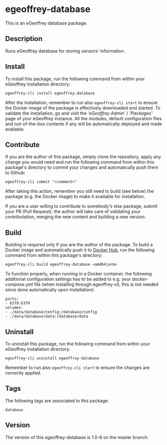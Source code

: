 # egeoffrey-database

This is an eGeoffrey database package.

## Description

Runs eGeoffrey database for storing sensors' information.

## Install

To install this package, run the following command from within your eGeoffrey installation directory:
```
egeoffrey-cli install egeoffrey-database
```
After the installation, remember to run also `egeoffrey-cli start` to ensure the Docker image of the package is effectively downloaded and started.
To validate the installation, go and visit the *'eGeoffrey Admin'* / *'Packages'* page of your eGeoffrey instance. All the modules, default configuration files and out-of-the-box contents if any will be automatically deployed and made available.
## Contribute

If you are the author of this package, simply clone the repository, apply any change you would need and run the following command from within this package's directory to commit your changes and automatically push them to Github:
```
egeoffrey-cli commit "<comment>"
```
After taking this action, remember you still need to build (see below) the package (e.g. the Docker image) to make it available for installation.

If you are a user willing to contribute to somebody's else package, submit your PR (Pull Request); the author will take care of validating your contributation, merging the new content and building a new version.

## Build

Building is required only if you are the author of the package. To build a Docker image and automatically push it to [Docker Hub](https://hub.docker.com/r/egeoffrey/egeoffrey-database), run the following command from within this package's directory:
```
egeoffrey-cli build egeoffrey-database <amd64|arm>
```
To function properly, when running in a Docker container, the following additional configuration settings has to be added to e.g. your docker-compose.yml file (when installing through egeoffrey-cli, this is not needed since done automatically upon installation):
```
ports:
- 6379:6379
volumes:
- ./data/database/config:/database/config
- ./data/database/data:/database/data
```

## Uninstall

To uninstall this package, run the following command from within your eGeoffrey installation directory:
```
egeoffrey-cli uninstall egeoffrey-database
```
Remember to run also `egeoffrey-cli start` to ensure the changes are correctly applied.
## Tags

The following tags are associated to this package:
```
database
```

## Version

The version of this egeoffrey-database is 1.0-8 on the master branch.
